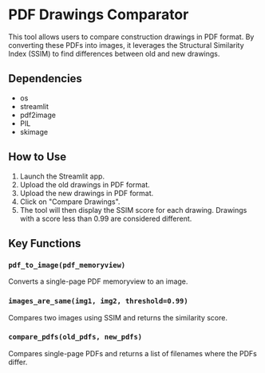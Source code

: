 # PDF Drawings Comparator

This tool allows users to compare construction drawings in PDF format. By converting these PDFs into images, it leverages the Structural Similarity Index (SSIM) to find differences between old and new drawings.

## Dependencies

- os
- streamlit
- pdf2image
- PIL
- skimage

## How to Use

1. Launch the Streamlit app.
2. Upload the old drawings in PDF format.
3. Upload the new drawings in PDF format.
4. Click on "Compare Drawings".
5. The tool will then display the SSIM score for each drawing. Drawings with a score less than 0.99 are considered different.

## Key Functions

### `pdf_to_image(pdf_memoryview)`

Converts a single-page PDF memoryview to an image. 

### `images_are_same(img1, img2, threshold=0.99)`

Compares two images using SSIM and returns the similarity score.

### `compare_pdfs(old_pdfs, new_pdfs)`

Compares single-page PDFs and returns a list of filenames where the PDFs differ.

